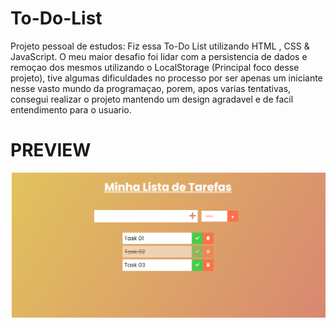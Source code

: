 # To-Do-List
 Projeto pessoal de estudos: Fiz essa To-Do List utilizando HTML , CSS & JavaScript. O meu maior desafio foi lidar com a persistencia de dados e remoçao dos mesmos utilizando o LocalStorage (Principal foco desse projeto), tive algumas dificuldades no processo por ser apenas um iniciante nesse vasto mundo da programaçao, porem, apos varias tentativas, consegui realizar o projeto mantendo um design agradavel e de facil entendimento para o usuario. 
 
 # PREVIEW 
 
 ![](Imagem/To%20Do%20List.png)
